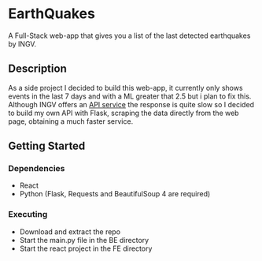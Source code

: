# EarthQuakes

A Full-Stack web-app that gives you a list of the last detected earthquakes by INGV.

## Description

As a side project I decided to build this web-app, it currently only shows events in the last 7 days and with a ML greater that 2.5 but i plan to fix this.
Although INGV offers an [API service](http://terremoti.ingv.it/webservices_and_software) the response is quite slow so I decided to build my own API with Flask, scraping the data directly from the web page, obtaining a much faster service.

## Getting Started

### Dependencies

* React
* Python (Flask, Requests and BeautifulSoup 4 are required)

### Executing

* Download and extract the repo
* Start the main.py file in the BE directory
* Start the react project in the FE directory
